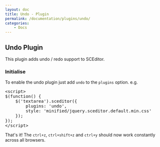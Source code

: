 ```yaml
---
layout: doc
title: Undo - Plugin
permalink: /documentation/plugins/undo/
categories:
    - Docs
---
```


## Undo Plugin <a id="undo"></a>

This plugin adds undo / redo support to SCEditor.


### Initialise <a id="initialise"></a>

To enable the undo plugin just add `undo` to the `plugins` option. e.g.

<pre class="prettyprint linenums">
&lt;script&gt;
$(function() {
	$('textarea').sceditor({
		plugins: 'undo',
		style: 'minified/jquery.sceditor.default.min.css'
	});
});
&lt;/script&gt;
</pre>

That's it!
The `ctrl+z`, `ctrl+shift+z` and `ctrl+y` should now work constantly across
all browsers.

